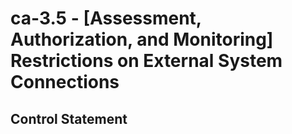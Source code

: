 # ca-3.5 - \[Assessment, Authorization, and Monitoring\] Restrictions on External System Connections

## Control Statement
